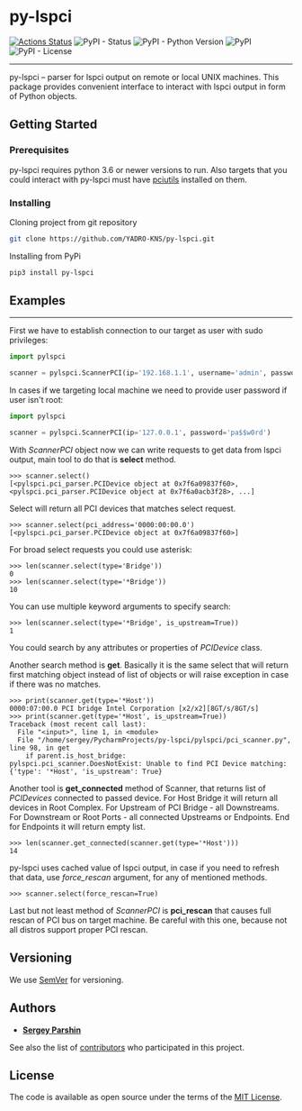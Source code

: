 # py-lspci
[![Actions Status](https://github.com/YADRO-KNS/py-lspci/workflows/Python%20application/badge.svg)](https://github.com/YADRO-KNS/py-lspci/actions)
![PyPI - Status](https://img.shields.io/pypi/status/py-lspci.svg)
![PyPI - Python Version](https://img.shields.io/pypi/pyversions/py-lspci.svg)
![PyPI](https://img.shields.io/pypi/v/py-lspci.svg)
![PyPI - License](https://img.shields.io/pypi/l/py-lspci.svg)

----
py-lspci – parser for lspci output on remote or local UNIX machines. 
This package provides convenient interface to interact with lspci output in form of Python objects.

## Getting Started

### Prerequisites

py-lspci requires python 3.6 or newer versions to run. 
Also targets that you could interact with py-lspci must have [pciutils](http://mj.ucw.cz/sw/pciutils/) installed 
on them.

### Installing 

Cloning project from git repository
```bash
git clone https://github.com/YADRO-KNS/py-lspci.git
```

Installing from PyPi
```bash
pip3 install py-lspci
```

## Examples 
--------
First we have to establish connection to our target as user with sudo privileges:
```python
import pylspci

scanner = pylspci.ScannerPCI(ip='192.168.1.1', username='admin', password='pa$$w0rd')
```
In cases if we targeting local machine we need to provide user password if user isn't root:
```python
import pylspci

scanner = pylspci.ScannerPCI(ip='127.0.0.1', password='pa$$w0rd')
```

With *ScannerPCI* object now we can write requests to get data from lspci output, main tool to do that is 
**select** method.
```
>>> scanner.select()
[<pylspci.pci_parser.PCIDevice object at 0x7f6a09837f60>, <pylspci.pci_parser.PCIDevice object at 0x7f6a0acb3f28>, ...]
```
Select will return all PCI devices that matches select request.
```
>>> scanner.select(pci_address='0000:00:00.0')
[<pylspci.pci_parser.PCIDevice object at 0x7f6a09837f60>]
```
For broad select requests you could use asterisk:
```
>>> len(scanner.select(type='Bridge'))
0
>>> len(scanner.select(type='*Bridge'))
10
```
You can use multiple keyword arguments to specify search:
```
>>> len(scanner.select(type='*Bridge', is_upstream=True))
1
```
You could search by any attributes or properties of *PCIDevice* class.

Another search method is **get**. Basically it is the same select that will return first matching object
 instead of list of objects or will raise exception in case if there was no matches.
```
>>> print(scanner.get(type='*Host'))
0000:07:00.0 PCI bridge Intel Corporation [x2/x2][8GT/s/8GT/s]
>>> print(scanner.get(type='*Host', is_upstream=True))
Traceback (most recent call last):
  File "<input>", line 1, in <module>
  File "/home/sergey/PycharmProjects/py-lspci/pylspci/pci_scanner.py", line 98, in get
    if parent.is_host_bridge:
pylspci.pci_scanner.DoesNotExist: Unable to find PCI Device matching: {'type': '*Host', 'is_upstream': True}
```
Another tool is **get_connected** method of Scanner, that returns list of *PCIDevices* connected to passed device.
For Host Bridge it will return all devices in Root Complex. For Upstream of PCI Bridge - all Downstreams. 
For Downstream or Root Ports - all connected Upstreams or Endpoints. End for Endpoints it will return empty list.

```
>>> len(scanner.get_connected(scanner.get(type='*Host')))
14
```
py-lspci uses cached value of lspci output, in case if you need to refresh that data, use *force_rescan* argument, 
for any of mentioned methods.
```
>>> scanner.select(force_rescan=True)
```

Last but not least method of *ScannerPCI* is **pci_rescan** that causes full rescan of PCI bus on target machine.
Be careful with this one, because not all distros support proper PCI rescan.

## Versioning

We use [SemVer](http://semver.org/) for versioning.

## Authors

* **[Sergey Parshin](https://github.com/shooshp)** 

See also the list of [contributors](https://github.com/YADRO-KNS/py-lspci/graphs/contributors) who participated in this project.

## License
The code is available as open source under the terms of the [MIT License](LICENSE).